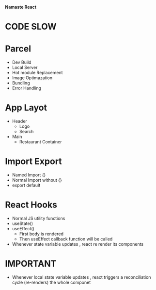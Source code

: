 **Namaste React**
# CODE SLOW
# Parcel
- Dev Build
- Local Server
- Hot module Replacement
- Image Optimazation
- Bundling
- Error Handling
# App Layot
- Header
    - Logo
    - Search
- Main
    - Restaurant Container

# Import Export
- Named Import {}
- Normal Import without {}
- export default 


# React Hooks
- Normal JS utility functions
- useState()
- useEffect()
    - First body is rendered
    - Then useEffect callback function will be called
- Whenever state variable updates , react re render its components

# IMPORTANT
- Whenever local state variable updates , react triggers a reconciliation cycle (re-renders) the whole componet